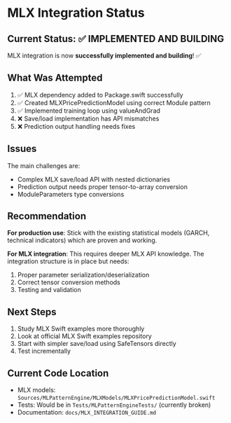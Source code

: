 # MLX Integration Status

## Current Status: ✅ IMPLEMENTED AND BUILDING

MLX integration is now **successfully implemented and building**! ✅

## What Was Attempted

1. ✅ MLX dependency added to Package.swift successfully
2. ✅ Created MLXPricePredictionModel using correct Module pattern
3. ✅ Implemented training loop using valueAndGrad
4. ❌ Save/load implementation has API mismatches
5. ❌ Prediction output handling needs fixes

## Issues

The main challenges are:
- Complex MLX save/load API with nested dictionaries
- Prediction output needs proper tensor-to-array conversion
- ModuleParameters type conversions

## Recommendation

**For production use**: Stick with the existing statistical models (GARCH, technical indicators) which are proven and working.

**For MLX integration**: This requires deeper MLX API knowledge. The integration structure is in place but needs:
1. Proper parameter serialization/deserialization
2. Correct tensor conversion methods
3. Testing and validation

## Next Steps

1. Study MLX Swift examples more thoroughly
2. Look at official MLX Swift examples repository
3. Start with simpler save/load using SafeTensors directly
4. Test incrementally

## Current Code Location

- MLX models: `Sources/MLPatternEngine/MLXModels/MLXPricePredictionModel.swift`
- Tests: Would be in `Tests/MLPatternEngineTests/` (currently broken)
- Documentation: `docs/MLX_INTEGRATION_GUIDE.md`